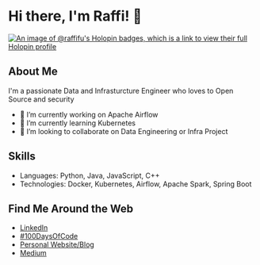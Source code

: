 # Hi there, I'm Raffi! 👋

[![An image of @raffifu's Holopin badges, which is a link to view their full Holopin profile](https://holopin.me/raffifu)](https://holopin.io/@raffifu)


## About Me
I'm a passionate Data and Infrasturcture Engineer who loves to Open Source and security

- 🔭 I’m currently working on Apache Airflow
- 🌱 I’m currently learning Kubernetes
- 👯 I’m looking to collaborate on Data Engineering or Infra Project

## Skills
- Languages: Python, Java, JavaScript, C++
- Technologies: Docker, Kubernetes, Airflow, Apache Spark, Spring Boot

## Find Me Around the Web
- [LinkedIn](https://linkedin.com/in/raffi-febriandika-utama)
- [#100DaysOfCode](https://twitter.com/raffifuu)
- [Personal Website/Blog](https://raffifu.github.io)
- [Medium](https://medium.com/@raffifebriandikau)
